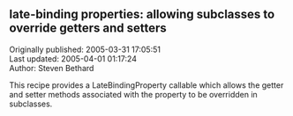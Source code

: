 ## late-binding properties: allowing subclasses to override getters and setters  
Originally published: 2005-03-31 17:05:51  
Last updated: 2005-04-01 01:17:24  
Author: Steven Bethard  
  
This recipe provides a LateBindingProperty callable which allows the getter and setter methods associated with the property to be overridden in subclasses.